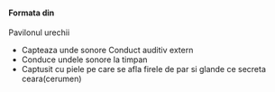 #### Formata din
Pavilonul urechii
- Capteaza unde sonore
Conduct auditiv extern
- Conduce undele sonore la timpan
- Captusit cu piele pe care se afla firele de par si glande ce secreta ceara(cerumen)